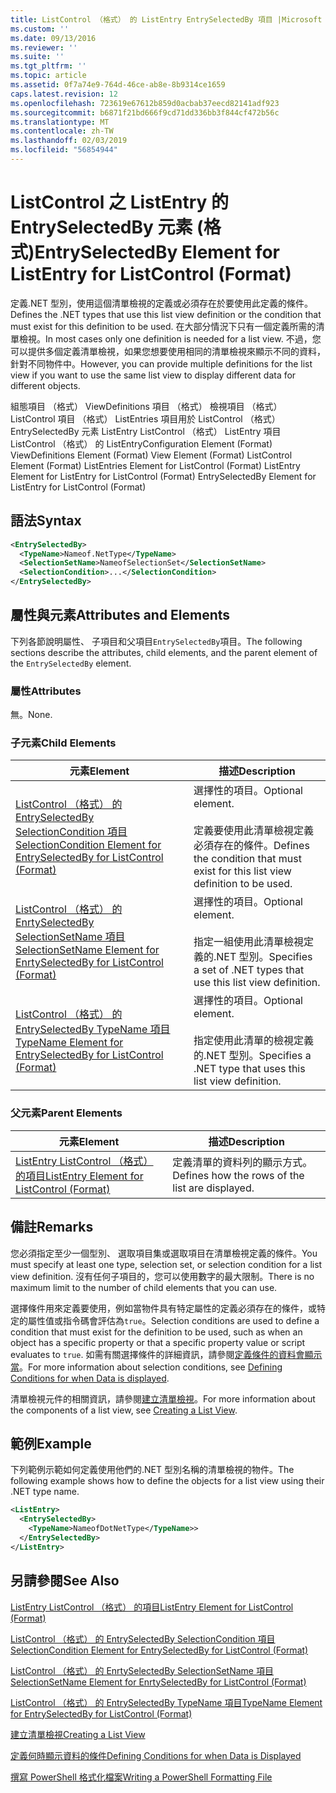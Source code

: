 ```yaml
---
title: ListControl （格式） 的 ListEntry EntrySelectedBy 項目 |Microsoft Docs
ms.custom: ''
ms.date: 09/13/2016
ms.reviewer: ''
ms.suite: ''
ms.tgt_pltfrm: ''
ms.topic: article
ms.assetid: 0f7a74e9-764d-46ce-ab8e-8b9314ce1659
caps.latest.revision: 12
ms.openlocfilehash: 723619e67612b859d0acbab37eecd82141adf923
ms.sourcegitcommit: b6871f21bd666f9cd71dd336bb3f844cf472b56c
ms.translationtype: MT
ms.contentlocale: zh-TW
ms.lasthandoff: 02/03/2019
ms.locfileid: "56854944"
---
```

# <a name="entryselectedby-element-for-listentry-for-listcontrol-format"></a><span data-ttu-id="5e050-102">ListControl 之 ListEntry 的 EntrySelectedBy 元素 (格式)</span><span class="sxs-lookup"><span data-stu-id="5e050-102">EntrySelectedBy Element for ListEntry for ListControl (Format)</span></span>

<span data-ttu-id="5e050-103">定義.NET 型別，使用這個清單檢視的定義或必須存在於要使用此定義的條件。</span><span class="sxs-lookup"><span data-stu-id="5e050-103">Defines the .NET types that use this list view definition or the condition that must exist for this definition to be used.</span></span> <span data-ttu-id="5e050-104">在大部分情況下只有一個定義所需的清單檢視。</span><span class="sxs-lookup"><span data-stu-id="5e050-104">In most cases only one definition is needed for a list view.</span></span> <span data-ttu-id="5e050-105">不過，您可以提供多個定義清單檢視，如果您想要使用相同的清單檢視來顯示不同的資料，針對不同物件中。</span><span class="sxs-lookup"><span data-stu-id="5e050-105">However, you can provide multiple definitions for the list view if you want to use the same list view to display different data for different objects.</span></span>

<span data-ttu-id="5e050-106">組態項目 （格式） ViewDefinitions 項目 （格式） 檢視項目 （格式） ListControl 項目 （格式） ListEntries 項目用於 ListControl （格式） EntrySelectedBy 元素 ListEntry ListControl （格式） ListEntry 項目ListControl （格式） 的 ListEntry</span><span class="sxs-lookup"><span data-stu-id="5e050-106">Configuration Element (Format) ViewDefinitions Element (Format) View Element (Format) ListControl Element (Format) ListEntries Element for ListControl (Format) ListEntry Element for ListEntry for ListControl (Format) EntrySelectedBy Element for ListEntry for ListControl (Format)</span></span>

## <a name="syntax"></a><span data-ttu-id="5e050-107">語法</span><span class="sxs-lookup"><span data-stu-id="5e050-107">Syntax</span></span>

```xml
<EntrySelectedBy>
  <TypeName>Nameof.NetType</TypeName>
  <SelectionSetName>NameofSelectionSet</SelectionSetName>
  <SelectionCondition>...</SelectionCondition>
</EntrySelectedBy>
```

## <a name="attributes-and-elements"></a><span data-ttu-id="5e050-108">屬性與元素</span><span class="sxs-lookup"><span data-stu-id="5e050-108">Attributes and Elements</span></span>

<span data-ttu-id="5e050-109">下列各節說明屬性、 子項目和父項目`EntrySelectedBy`項目。</span><span class="sxs-lookup"><span data-stu-id="5e050-109">The following sections describe the attributes, child elements, and the parent element of the `EntrySelectedBy` element.</span></span>

### <a name="attributes"></a><span data-ttu-id="5e050-110">屬性</span><span class="sxs-lookup"><span data-stu-id="5e050-110">Attributes</span></span>

<span data-ttu-id="5e050-111">無。</span><span class="sxs-lookup"><span data-stu-id="5e050-111">None.</span></span>

### <a name="child-elements"></a><span data-ttu-id="5e050-112">子元素</span><span class="sxs-lookup"><span data-stu-id="5e050-112">Child Elements</span></span>

|<span data-ttu-id="5e050-113">元素</span><span class="sxs-lookup"><span data-stu-id="5e050-113">Element</span></span>|<span data-ttu-id="5e050-114">描述</span><span class="sxs-lookup"><span data-stu-id="5e050-114">Description</span></span>|
|-------------|-----------------|
|[<span data-ttu-id="5e050-115">ListControl （格式） 的 EntrySelectedBy SelectionCondition 項目</span><span class="sxs-lookup"><span data-stu-id="5e050-115">SelectionCondition Element for EntrySelectedBy for ListControl  (Format)</span></span>](./selectioncondition-element-for-entryselectedby-for-listcontrol-format.md)|<span data-ttu-id="5e050-116">選擇性的項目。</span><span class="sxs-lookup"><span data-stu-id="5e050-116">Optional element.</span></span><br /><br /> <span data-ttu-id="5e050-117">定義要使用此清單檢視定義必須存在的條件。</span><span class="sxs-lookup"><span data-stu-id="5e050-117">Defines the condition that must exist for this list view definition to be used.</span></span>|
|[<span data-ttu-id="5e050-118">ListControl （格式） 的 EnrtySelectedBy SelectionSetName 項目</span><span class="sxs-lookup"><span data-stu-id="5e050-118">SelectionSetName Element for EnrtySelectedBy for ListControl (Format)</span></span>](./selectionsetname-element-for-entryselectedby-for-listcontrol-format.md)|<span data-ttu-id="5e050-119">選擇性的項目。</span><span class="sxs-lookup"><span data-stu-id="5e050-119">Optional element.</span></span><br /><br /> <span data-ttu-id="5e050-120">指定一組使用此清單檢視定義的.NET 型別。</span><span class="sxs-lookup"><span data-stu-id="5e050-120">Specifies a set of .NET types that use this list view definition.</span></span>|
|[<span data-ttu-id="5e050-121">ListControl （格式） 的 EntrySelectedBy TypeName 項目</span><span class="sxs-lookup"><span data-stu-id="5e050-121">TypeName Element for EntrySelectedBy for ListControl (Format)</span></span>](./typename-element-for-entryselectedby-for-listcontrol-format.md)|<span data-ttu-id="5e050-122">選擇性的項目。</span><span class="sxs-lookup"><span data-stu-id="5e050-122">Optional element.</span></span><br /><br /> <span data-ttu-id="5e050-123">指定使用此清單的檢視定義的.NET 型別。</span><span class="sxs-lookup"><span data-stu-id="5e050-123">Specifies a .NET type that uses this list view definition.</span></span>|

### <a name="parent-elements"></a><span data-ttu-id="5e050-124">父元素</span><span class="sxs-lookup"><span data-stu-id="5e050-124">Parent Elements</span></span>

|<span data-ttu-id="5e050-125">元素</span><span class="sxs-lookup"><span data-stu-id="5e050-125">Element</span></span>|<span data-ttu-id="5e050-126">描述</span><span class="sxs-lookup"><span data-stu-id="5e050-126">Description</span></span>|
|-------------|-----------------|
|[<span data-ttu-id="5e050-127">ListEntry ListControl （格式） 的項目</span><span class="sxs-lookup"><span data-stu-id="5e050-127">ListEntry Element for ListControl (Format)</span></span>](./listentry-element-for-listcontrol-format.md)|<span data-ttu-id="5e050-128">定義清單的資料列的顯示方式。</span><span class="sxs-lookup"><span data-stu-id="5e050-128">Defines how the rows of the list are displayed.</span></span>|

## <a name="remarks"></a><span data-ttu-id="5e050-129">備註</span><span class="sxs-lookup"><span data-stu-id="5e050-129">Remarks</span></span>

<span data-ttu-id="5e050-130">您必須指定至少一個型別、 選取項目集或選取項目在清單檢視定義的條件。</span><span class="sxs-lookup"><span data-stu-id="5e050-130">You must specify at least one type, selection set, or selection condition for a list view definition.</span></span> <span data-ttu-id="5e050-131">沒有任何子項目的，您可以使用數字的最大限制。</span><span class="sxs-lookup"><span data-stu-id="5e050-131">There is no maximum limit to the number of child elements that you can use.</span></span>

<span data-ttu-id="5e050-132">選擇條件用來定義要使用，例如當物件具有特定屬性的定義必須存在的條件，或特定的屬性值或指令碼會評估為`true`。</span><span class="sxs-lookup"><span data-stu-id="5e050-132">Selection conditions are used to define a condition that must exist for the definition to be used, such as when an object has a specific property or that a specific property value or script evaluates to `true`.</span></span> <span data-ttu-id="5e050-133">如需有關選擇條件的詳細資訊，請參閱[定義條件的資料會顯示當](./defining-conditions-for-displaying-data.md)。</span><span class="sxs-lookup"><span data-stu-id="5e050-133">For more information about selection conditions, see [Defining Conditions for when Data is displayed](./defining-conditions-for-displaying-data.md).</span></span>

<span data-ttu-id="5e050-134">清單檢視元件的相關資訊，請參閱[建立清單檢視](./creating-a-list-view.md)。</span><span class="sxs-lookup"><span data-stu-id="5e050-134">For more information about the components of a list view, see [Creating a List View](./creating-a-list-view.md).</span></span>

## <a name="example"></a><span data-ttu-id="5e050-135">範例</span><span class="sxs-lookup"><span data-stu-id="5e050-135">Example</span></span>

<span data-ttu-id="5e050-136">下列範例示範如何定義使用他們的.NET 型別名稱的清單檢視的物件。</span><span class="sxs-lookup"><span data-stu-id="5e050-136">The following example shows how to define the objects for a list view using their .NET type name.</span></span>

```xml
<ListEntry>
  <EntrySelectedBy>
    <TypeName>NameofDotNetType</TypeName>>
  </EntrySelectedBy>
</ListEntry>
```

## <a name="see-also"></a><span data-ttu-id="5e050-137">另請參閱</span><span class="sxs-lookup"><span data-stu-id="5e050-137">See Also</span></span>

[<span data-ttu-id="5e050-138">ListEntry ListControl （格式） 的項目</span><span class="sxs-lookup"><span data-stu-id="5e050-138">ListEntry Element for ListControl (Format)</span></span>](./listentry-element-for-listcontrol-format.md)

[<span data-ttu-id="5e050-139">ListControl （格式） 的 EntrySelectedBy SelectionCondition 項目</span><span class="sxs-lookup"><span data-stu-id="5e050-139">SelectionCondition Element for EntrySelectedBy for ListControl (Format)</span></span>](./selectioncondition-element-for-entryselectedby-for-listcontrol-format.md)

[<span data-ttu-id="5e050-140">ListControl （格式） 的 EnrtySelectedBy SelectionSetName 項目</span><span class="sxs-lookup"><span data-stu-id="5e050-140">SelectionSetName Element for EnrtySelectedBy for ListControl (Format)</span></span>](./selectionsetname-element-for-entryselectedby-for-listcontrol-format.md)

[<span data-ttu-id="5e050-141">ListControl （格式） 的 EntrySelectedBy TypeName 項目</span><span class="sxs-lookup"><span data-stu-id="5e050-141">TypeName Element for EntrySelectedBy for ListControl (Format)</span></span>](./typename-element-for-entryselectedby-for-listcontrol-format.md)

[<span data-ttu-id="5e050-142">建立清單檢視</span><span class="sxs-lookup"><span data-stu-id="5e050-142">Creating a List View</span></span>](./creating-a-list-view.md)

[<span data-ttu-id="5e050-143">定義何時顯示資料的條件</span><span class="sxs-lookup"><span data-stu-id="5e050-143">Defining Conditions for when Data is Displayed</span></span>](./defining-conditions-for-displaying-data.md)

[<span data-ttu-id="5e050-144">撰寫 PowerShell 格式化檔案</span><span class="sxs-lookup"><span data-stu-id="5e050-144">Writing a PowerShell Formatting File</span></span>](./writing-a-powershell-formatting-file.md)
